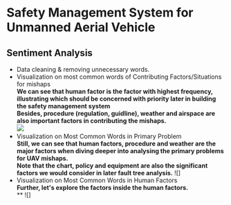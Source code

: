 # Safety Management System for Unmanned Aerial Vehicle
## Sentiment Analysis
- Data cleaning & removing unnecessary words.    
- Visualization on most common words of Contributing Factors/Situations for mishaps    
**We can see that human factor is the factor with highest frequency, illustrating which should be concerned with priority later in building the safety management system**   
**Besides, procedure (regulation, guidline), weather and airspace are also important factors in contributing the mishaps.**  
![](https://github.com/WZHOU007-0912/Safety-Management-System-for-UAV/blob/master/Tree%20of%20Most%20Common%20Cause.png)
- Visualization on Most Common Words in Primary Problem  
**Still, we can see that human factors, procedure and weather are the major factors when diving deeper into analysing the primary problems for UAV mishaps.**   
**Note that the chart, policy and equipment are also the significant factors we would consider in later fault tree analysis.**
![]
- Visualization on Most Common Words in Human Factors  
**Further, let's explore the factors inside the human factors.**     
**
![]
